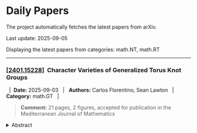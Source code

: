 # Daily Papers
The project automatically fetches the latest papers from arXiv.

Last update: 2025-09-05

Displaying the latest papers from categories: math.NT, math.RT



---

### \[<a href='http://arxiv.org/abs/2401.15228v2'>2401.15228</a>\]&nbsp; **Character Varieties of Generalized Torus Knot Groups**


 &nbsp;&nbsp;|&nbsp;&nbsp;**Date:** 2025-09-03 &nbsp;&nbsp;|&nbsp;&nbsp; **Authors:** Carlos Florentino, Sean Lawton &nbsp;&nbsp;|&nbsp;&nbsp; **Category:** math.GT &nbsp;&nbsp;|&nbsp;&nbsp; 


> **Comment:** 21 pages, 2 figures, accepted for publication in the Mediterranean Journal of Mathematics

<details><summary>Abstract</summary><p>Given $\mathbf{n}=(n_{1},\ldots,n_{r})\in\mathbb{N}^r$, let $\Gamma_{\mathbf{n}}$ be a group presentable as $$\left\langle \gamma_{1},\ldots,\gamma_{r}\:|\:\gamma_{1}^{n_{1}}=\gamma_{2}^{n_{2}}=\cdots=\gamma_{r}^{n_{r}}\right\rangle. $$ If $\gcd(n_i,n_j)=1$ for all $i\not=j$, we say $\Gamma_{\mathbf{n}}$ is a {\it generalized torus knot group} and otherwise say it is a {\it generalized torus link group}. This definition includes torus knot and link groups ($r=2$), that is, fundamental groups of the complement of a torus knot or link in $S^{3}$. Let $G$ be a connected complex reductive affine algebraic group. We show that the $G$-character varieties of generalized torus knot groups are path-connected. We then count the number of irreducible components of the $\mathrm{SL}(2,\mathbb{C})$-character varieties of $\Gamma_{\mathbf{n}}$ when $n_i$ is odd for all $i$.</p></details>

